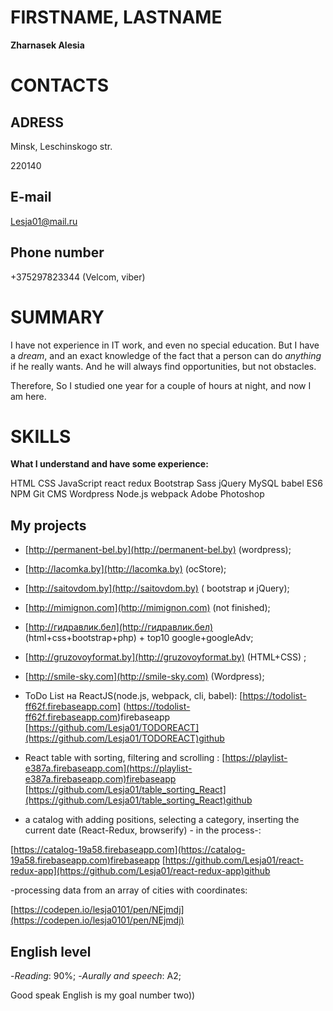 
# FIRSTNAME, LASTNAME

**Zharnasek Alesia** 

# CONTACTS

## ADRESS

Minsk, Leschinskogo str.

220140

## E-mail  
[Lesja01@mail.ru](Lesja01@mail.ru)

## Phone number

+375297823344 (Velcom, viber)

# SUMMARY

I have not experience in IT work, and even no special education. But I have a *dream*, and an exact knowledge of the fact that a person can do *anything* if he really wants. And he will always find opportunities, but not obstacles. 
 
 Therefore, So I studied one year for a couple of hours at night, and now I am here.

 # SKILLS

 **What I understand and have some experience:**

 HTML  CSS  JavaScript  react redux Bootstrap  Sass  jQuery  MySQL  babel  ES6  NPM Git  CMS Wordpress  Node.js  webpack  Adobe Photoshop

 ## My projects

- [http://permanent-bel.by](http://permanent-bel.by) (wordpress);  
- [http://lacomka.by](http://lacomka.by) (ocStore);  
- [http://saitovdom.by](http://saitovdom.by) ( bootstrap и jQuery);  
- [http://mimignon.com](http://mimignon.com) (not finished);  
- [http://гидравлик.бел](http://гидравлик.бел) (html+css+bootstrap+php) + top10 google+googleAdv;  
- [http://gruzovoyformat.by](http://gruzovoyformat.by) (HTML+CSS) ;  
- [http://smile-sky.com](http://smile-sky.com) (Wordpress);  



-  ToDo List на ReactJS(node.js, webpack, cli, babel):
[https://todolist-ff62f.firebaseapp.com] (https://todolist-ff62f.firebaseapp.com)firebaseapp
[https://github.com/Lesja01/TODOREACT](https://github.com/Lesja01/TODOREACT)github

-  React table with sorting, filtering and scrolling
: 
[https://playlist-e387a.firebaseapp.com](https://playlist-e387a.firebaseapp.com)firebaseapp
[https://github.com/Lesja01/table_sorting_React](https://github.com/Lesja01/table_sorting_React)github

- a catalog with adding positions, selecting a category, inserting the current date (React-Redux, browserify) - in the process-:

[https://catalog-19a58.firebaseapp.com](https://catalog-19a58.firebaseapp.com)firebaseapp
[https://github.com/Lesja01/react-redux-app](https://github.com/Lesja01/react-redux-app)github

-processing data from an array of cities with coordinates:

[https://codepen.io/lesja0101/pen/NEjmdj](https://codepen.io/lesja0101/pen/NEjmdj) 

## English level

-*Reading*: 90%;
-*Aurally and speech*: A2;

Good speak English is my goal number two))
